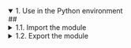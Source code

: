 <details open>
##<summary>1. Use in the Python environment</summary>
<details>
###<summary>1.1. Import the module</summary>
content1
</details>
<details>
###<summary>1.2. Export the module</summary>
content2
</details>
</details>
